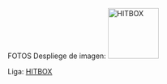 FOTOS
Despliege de imagen:
<img src="https://prod.assets.earlygamecdn.com/images/rocket-league-dominus-hitbox-diagram.png" alt="HITBOX" width="100 %"/>


Liga:
[HITBOX](https://static.wikia.nocookie.net/cswikia/images/c/c8/Csgo-hitboxes-20150915-update.png/revision/latest?cb=20150916093336)
